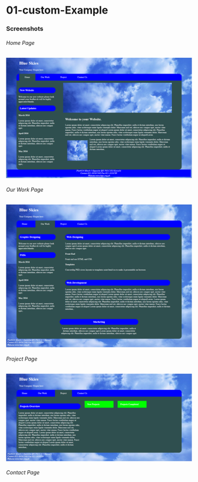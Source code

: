 # 01-custom-Example


### Screenshots
###### Home Page

![Home Page](https://github.com/anitaaziz/psd-to-html-examples/blob/master/01-custom-Example/screenshot-main.png)

###### Our Work Page
![Our Work](https://github.com/anitaaziz/psd-to-html-examples/blob/master/01-custom-Example/screenshot-work.png)

###### Project Page

![Project](https://github.com/anitaaziz/psd-to-html-examples/blob/master/01-custom-Example/screenshot-project.png)

###### Contact Page


